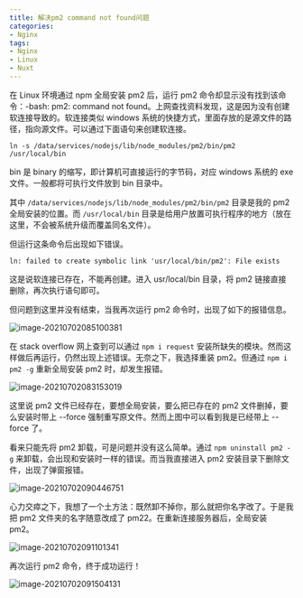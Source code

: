 ```yaml
---
title: 解决pm2 command not found问题
categories: 
- Nginx
tags:
- Nginx
- Linux
- Nuxt
---
```


在 Linux 环境通过 npm 全局安装 pm2 后，运行 pm2 命令却显示没有找到该命令：-bash: pm2: command not found。上网查找资料发现，这是因为没有创建软连接导致的。<!--more-->软连接类似 windows 系统的快捷方式，里面存放的是源文件的路径，指向源文件。可以通过下面语句来创建软连接。

```shell
ln -s /data/services/nodejs/lib/node_modules/pm2/bin/pm2 /usr/local/bin
```

bin 是 binary 的缩写，即计算机可直接运行的字节码，对应 windows 系统的 exe 文件。一般都将可执行文件放到 bin 目录中。

其中 `/data/services/nodejs/lib/node_modules/pm2/bin/pm2` 目录是我的 pm2 全局安装的位置。而 `/usr/local/bin` 目录是给用户放置可执行程序的地方（放在这里，不会被系统升级而覆盖同名文件）。

但运行这条命令后出现如下错误。

```
ln: failed to create symbolic link 'usr/local/bin/pm2': File exists
```

这是说软连接已存在，不能再创建。进入 usr/local/bin 目录，将 pm2 链接直接删除，再次执行语句即可。

但问题到这里并没有结束，当我再次运行 pm2 命令时，出现了如下的报错信息。

![image-20210702085100381](https://cdn.jsdelivr.net/gh/baimohui/FigureBed/img/20210702085100.png)

在 stack overflow 网上查到可以通过 `npm i request` 安装所缺失的模块。然而这样做后再运行，仍然出现上述错误。无奈之下，我选择重装 pm2。但通过 `npm i pm2 -g` 重新全局安装 pm2 时，却发生报错。

![image-20210702083153019](https://cdn.jsdelivr.net/gh/baimohui/FigureBed/img/20210702083200.png)

这里说 pm2 文件已经存在，要想全局安装，要么把已存在的 pm2 文件删掉，要么安装时带上 --force 强制重写原文件。然而上图中可以看到我是已经带上 --force 了。

看来只能先将 pm2 卸载，可是问题并没有这么简单。通过 `npm uninstall pm2 -g` 来卸载，会出现和安装时一样的错误。而当我直接进入 pm2 安装目录下删除文件，出现了弹窗报错。

![image-20210702090446751](https://cdn.jsdelivr.net/gh/baimohui/FigureBed/img/20210702090447.png)

心力交瘁之下，我想了一个土方法：既然卸不掉你，那么就把你名字改了。于是我把 pm2 文件夹的名字随意改成了 pm22。在重新连接服务器后，全局安装 pm2。

![image-20210702091101341](https://cdn.jsdelivr.net/gh/baimohui/FigureBed/img/20210702091101.png)

再次运行 pm2 命令，终于成功运行！

![image-20210702091504131](https://cdn.jsdelivr.net/gh/baimohui/FigureBed/img/20210702091504.png)